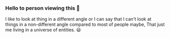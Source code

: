 ### Hello to person viewing this :vulcan_salute:

I like to look at thing in a different angle or I can say that I can't look at things in a non-different angle compared to most of people maybe, That just me living in a universe of entities. :smiley:


